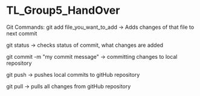 # TL_Group5_HandOver

Git Commands:
  git add file_you_want_to_add -> Adds changes of that file to next commit
  
  git status -> checks status of commit, what changes are added
  
  git commit -m "my commit message" -> committing changes to local repository
  
  
  git push -> pushes local commits to gitHub repository
  
  git pull -> pulls all changes from gitHub repository
